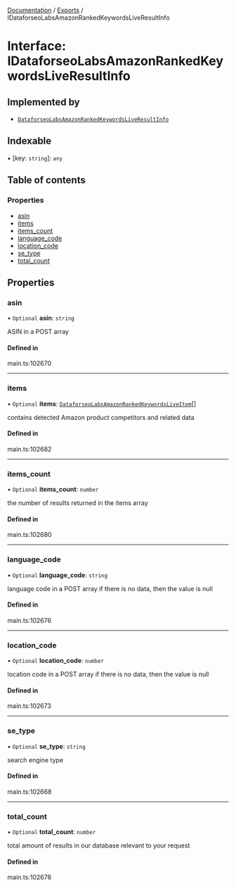 [Documentation](../README.md) / [Exports](../modules.md) / IDataforseoLabsAmazonRankedKeywordsLiveResultInfo

# Interface: IDataforseoLabsAmazonRankedKeywordsLiveResultInfo

## Implemented by

- [`DataforseoLabsAmazonRankedKeywordsLiveResultInfo`](../classes/DataforseoLabsAmazonRankedKeywordsLiveResultInfo.md)

## Indexable

▪ [key: `string`]: `any`

## Table of contents

### Properties

- [asin](IDataforseoLabsAmazonRankedKeywordsLiveResultInfo.md#asin)
- [items](IDataforseoLabsAmazonRankedKeywordsLiveResultInfo.md#items)
- [items\_count](IDataforseoLabsAmazonRankedKeywordsLiveResultInfo.md#items_count)
- [language\_code](IDataforseoLabsAmazonRankedKeywordsLiveResultInfo.md#language_code)
- [location\_code](IDataforseoLabsAmazonRankedKeywordsLiveResultInfo.md#location_code)
- [se\_type](IDataforseoLabsAmazonRankedKeywordsLiveResultInfo.md#se_type)
- [total\_count](IDataforseoLabsAmazonRankedKeywordsLiveResultInfo.md#total_count)

## Properties

### asin

• `Optional` **asin**: `string`

ASIN in a POST array

#### Defined in

main.ts:102670

___

### items

• `Optional` **items**: [`DataforseoLabsAmazonRankedKeywordsLiveItem`](../classes/DataforseoLabsAmazonRankedKeywordsLiveItem.md)[]

contains detected Amazon product competitors and related data

#### Defined in

main.ts:102682

___

### items\_count

• `Optional` **items\_count**: `number`

the number of results returned in the items array

#### Defined in

main.ts:102680

___

### language\_code

• `Optional` **language\_code**: `string`

language code in a POST array
if there is no data, then the value is null

#### Defined in

main.ts:102676

___

### location\_code

• `Optional` **location\_code**: `number`

location code in a POST array
if there is no data, then the value is null

#### Defined in

main.ts:102673

___

### se\_type

• `Optional` **se\_type**: `string`

search engine type

#### Defined in

main.ts:102668

___

### total\_count

• `Optional` **total\_count**: `number`

total amount of results in our database relevant to your request

#### Defined in

main.ts:102678
